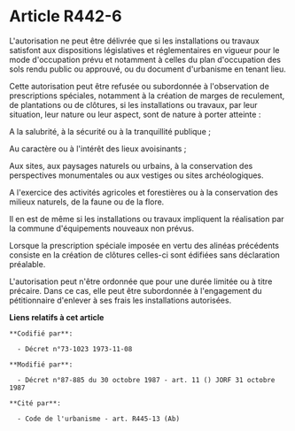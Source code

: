 # Article R442-6

L'autorisation ne peut être délivrée que si les installations ou travaux satisfont aux dispositions législatives et
réglementaires en vigueur pour le mode d'occupation prévu et notamment à celles du plan d'occupation des sols rendu public ou
approuvé, ou du document d'urbanisme en tenant lieu.

Cette autorisation peut être refusée ou subordonnée à l'observation de prescriptions spéciales, notamment à la création de
marges de reculement, de plantations ou de clôtures, si les installations ou travaux, par leur situation, leur nature ou leur
aspect, sont de nature à porter atteinte :

A la salubrité, à la sécurité ou à la tranquillité publique ;

Au caractère ou à l'intérêt des lieux avoisinants ;

Aux sites, aux paysages naturels ou urbains, à la conservation des perspectives monumentales ou aux vestiges ou sites
archéologiques.

A l'exercice des activités agricoles et forestières ou à la conservation des milieux naturels, de la faune ou de la flore.

Il en est de même si les installations ou travaux impliquent la réalisation par la commune d'équipements nouveaux non prévus.

Lorsque la prescription spéciale imposée en vertu des alinéas précédents consiste en la création de clôtures celles-ci sont
édifiées sans déclaration préalable.

L'autorisation peut n'être ordonnée que pour une durée limitée ou à titre précaire. Dans ce cas, elle peut être subordonnée à
l'engagement du pétitionnaire d'enlever à ses frais les installations autorisées.

**Liens relatifs à cet article**

	**Codifié par**:

	  - Décret n°73-1023 1973-11-08

	**Modifié par**:

	  - Décret n°87-885 du 30 octobre 1987 - art. 11 () JORF 31 octobre 1987

	**Cité par**:

	  - Code de l'urbanisme - art. R445-13 (Ab)
